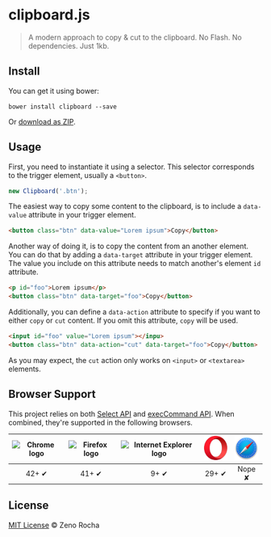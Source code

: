 # clipboard.js

> A modern approach to copy &amp; cut to the clipboard. No Flash. No dependencies. Just 1kb.

## Install

You can get it using bower:

```
bower install clipboard --save
```

Or [download as ZIP](https://github.com/zenorocha/clipboard.js/archive/master.zip).

## Usage

First, you need to instantiate it using a selector. This selector corresponds to the trigger element, usually a `<button>`.

```js
new Clipboard('.btn');
```

The easiest way to copy some content to the clipboard, is to include a `data-value` attribute in your trigger element.

```html
<button class="btn" data-value="Lorem ipsum">Copy</button>
```

Another way of doing it, is to copy the content from an another element. You can do that by adding a `data-target` attribute in your trigger element. The value you include on this attribute needs to match another's element `id` attribute.

```html
<p id="foo">Lorem ipsum</p>
<button class="btn" data-target="foo">Copy</button>
```

Additionally, you can define a `data-action` attribute to specify if you want to either `copy` or `cut` content. If you omit this attribute, `copy` will be used.

```html
<input id="foo" value="Lorem ipsum"></inpu>
<button class="btn" data-action="cut" data-target="foo">Copy</button>
```

As you may expect, the `cut` action only works on `<input>` or `<textarea>` elements.

## Browser Support

This project relies on both [Select API](https://developer.mozilla.org/en-US/docs/Web/API/Selection) and [execCommand API](https://developer.mozilla.org/en-US/docs/Web/API/Document/execCommand). When combined, they're supported in the following browsers.

| <img src="https://raw.githubusercontent.com/alrra/browser-logos/master/chrome/chrome_64x64.png" width="48px" height="48px" alt="Chrome logo"> | <img src="https://raw.githubusercontent.com/alrra/browser-logos/master/firefox/firefox_64x64.png" width="48px" height="48px" alt="Firefox logo"> | <img src="https://raw.githubusercontent.com/alrra/browser-logos/master/internet-explorer/internet-explorer_64x64.png" width="48px" height="48px" alt="Internet Explorer logo"> | <img src="https://raw.githubusercontent.com/alrra/browser-logos/master/opera/opera_64x64.png" width="48px" height="48px" alt="Opera logo"> | <img src="https://raw.githubusercontent.com/alrra/browser-logos/master/safari/safari_64x64.png" width="48px" height="48px" alt="Safari logo"> |
|:---:|:---:|:---:|:---:|:---:|
| 42+ ✔ | 41+ ✔ | 9+ ✔ | 29+ ✔ | Nope ✘ |

## License

[MIT License](http://zenorocha.mit-license.org/) © Zeno Rocha
